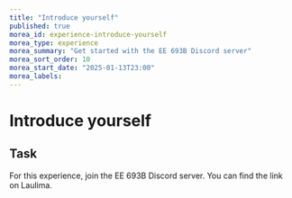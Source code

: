 ```yaml
---
title: "Introduce yourself"
published: true
morea_id: experience-introduce-yourself
morea_type: experience
morea_summary: "Get started with the EE 693B Discord server"
morea_sort_order: 10
morea_start_date: "2025-01-13T23:00"
morea_labels:
---
```


# Introduce yourself

## Task

For this experience, join the EE 693B Discord server. You can find the link on Laulima.
